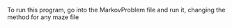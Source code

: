 To run this program, go into the MarkovProblem file and run it, changing the method for any maze file